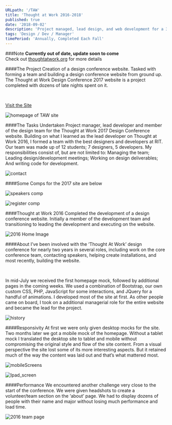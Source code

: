 ```yaml
---
URLpath: '/TAW'
title: 'Thought at Work 2016-2018'
published: true
date: '2018-09-02'
description: 'Project managed, lead design, and web development for a 300+ attendee conference.'
tags: 'Design / Dev / Manager'
timePeriod: 'Annually, Completed Each Fall'
---
```


###Note
**Currently out of date, update soon to come**
<br/>
Check out <a href="http://www.thoughtatwork.org">thoughtatwork.org</a> for more details


####The Project
Creation of a design conference website. Tasked with forming a team and building a design conference website from ground up. The Thought at Work Design Conference 2017 website is a project completed with dozens of late nights spent on it.


<br/>

<a href="http://thoughtatwork.cias.rit.edu/">Visit the Site</a>


![homepage of TAW site](https://www.jacobdfrank.com/images/taw/home.png)


####The Tasks Undertaken
Project manager, lead developer and member of the design team for the Thought at Work 2017 Design Conference website. Building on what I learned as the lead developer on Thought at Work 2016, I formed a team with the best designers and developers at RIT. Our team was made up of 12 students; 7 designers, 5 developers. My responsibilities consist of, but are not limited to: Managing the team; Leading design/development meetings; Working on design deliverables; And writing code for development.


![contact](https://www.jacobdfrank.com/images/taw/contact.png)


####Some Comps for the 2017 site are below


![speakers comp](https://www.jacobdfrank.com/images/taw/speakers-comp.jpg)


![register comp](https://www.jacobdfrank.com/images/taw/register-comp.jpg)


####Thought at Work 2016
Completed the development of a design conference website. Initially a member of the development team and transitioning to leading the development and executing on the website.


![2016 Home Image](https://www.jacobdfrank.com/images/taw/HomeImage.png)


####About
I’ve been involved with the ‘Thought At Work’ design conference for nearly two years in several roles, including work on the core conference team, contacting speakers, helping create installations, and most recently, building the website.

<br/>

In mid-July we received the first homepage mock, followed by additional pages in the coming weeks. We used a combination of Bootstrap, our own custom CSS, PHP, JavaScript for some interactions, and JQuery for a handful of animations. I developed most of the site at first. As other people came on board, I took on a additional managerial role for the entire website and became the lead for the project.


![history](https://www.jacobdfrank.com/images/taw/history.png)


####Responsivity
At first we were only given desktop mocks for the site. Two months later we got a mobile mock of the homepage. Without a tablet mock I translated the desktop site to tablet and mobile without compromising the original style and flow of the site content. From a visual perspective the site lost some of its more interesting aspects. But it retained much of the way the content was laid out and that’s what mattered most.



![mobileScreens](https://www.jacobdfrank.com/images/taw/mobileScreens.png)



![Ipad_screen](https://www.jacobdfrank.com/images/taw/Ipad_screen.png)


####Performance
We encountered another challenge very close to the start of the conference. We were given headshots to create a volunteer/team section on the ‘about’ page. We had to display dozens of people with their name and major without losing much performance and load time.


![2016 team page](https://www.jacobdfrank.com/images/taw/team.png)
